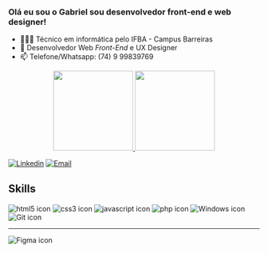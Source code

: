 ### Olá eu sou o Gabriel sou desenvolvedor front-end e web designer!

- 👨🏽‍💻 Técnico em informática pelo IFBA - Campus Barreiras
- 🌱 Desenvolvedor Web _Front-End_ e UX Designer
- 📫 Telefone/Whatsapp: (74) 9 99839769

<div align="center">
  <a href="https://github.com/GabrielVieira14">
  <img height="160em" src="https://github-readme-stats.vercel.app/api?username=GabrielVieira14&show_icons=true&theme=radical&include_all_commits=true&count_private=true"/>

  <img height="160em" src="https://github-readme-stats.vercel.app/api/top-langs/?username=GabrielVieira14&layout=compact&langs_count=7&theme=radical"/>
</div>

<div>

 [![Linkedin](https://img.shields.io/badge/LinkedIn-0077B5?style=for-the-badge&logo=linkedin&logoColor=white)](www.linkedin.com/in/gabrielvieira0) 
 [![Email](	https://img.shields.io/badge/Gmail-D14836?style=for-the-badge&logo=gmail&logoColor=white)](gabrielvieora14.gv@gmail.com)

</div>


## Skills

<div style="display: inline_block">
  <img align="center" alt="html5 icon" src="https://img.shields.io/badge/HTML-F03333?style=for-the-badge&logo=html5&logoColor=white"/> <img align="center" alt="css3 icon" src="https://img.shields.io/badge/CSS-004CE8?style=for-the-badge&logo=css3&logoColor=white"/> <img align="center" alt="javascript icon" src="https://img.shields.io/badge/JavaScript-FFC700?style=for-the-badge&logo=javascript&logoColor=black"/>
  <img align="center" alt="php icon" src="https://img.shields.io/badge/php-484C89?style=for-the-badge&logo=php&logoColor=white"/> <img align="center" alt="Windows icon" src="https://img.shields.io/badge/Windows-0078D6?style=for-the-badge&logo=windows&logoColor=white"/> <img align="center" alt="Git icon" src="https://img.shields.io/badge/Git-F05113?style=for-the-badge&logo=git&logoColor=white"/>
<hr/>
  <img align="center" alt="Figma icon" src="https://img.shields.io/badge/Figma-0C9A48?style=for-the-badge&logo=figma&logoColor=white"/> 


 
